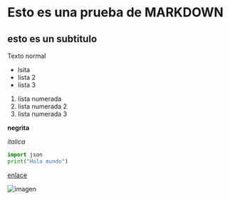 # Esto es una prueba de MARKDOWN
## esto es un subtitulo

Texto normal

- lsita
- lista 2
- lista 3

1. lista numerada
2. lista numerada 2
3. lista numerada 3

**negrita**

*italica*

```python
import json
print("Hola mundo")
```

[enlace](https://www.google.com)

![imagen](https://www.google.com)